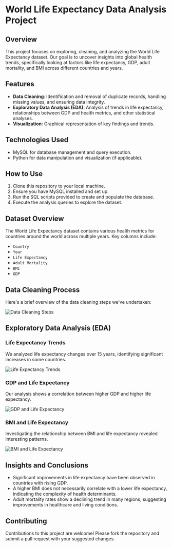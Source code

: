 # World Life Expectancy Data Analysis Project

## Overview

This project focuses on exploring, cleaning, and analyzing the World Life Expectancy dataset. Our goal is to uncover insights into global health trends, specifically looking at factors like life expectancy, GDP, adult mortality, and BMI across different countries and years.

## Features

- **Data Cleaning**: Identification and removal of duplicate records, handling missing values, and ensuring data integrity.
- **Exploratory Data Analysis (EDA)**: Analysis of trends in life expectancy, relationships between GDP and health metrics, and other statistical analyses.
- **Visualization**: Graphical representation of key findings and trends.

## Technologies Used

- MySQL for database management and query execution.
- Python for data manipulation and visualization (if applicable).

## How to Use

1. Clone this repository to your local machine.
2. Ensure you have MySQL installed and set up.
3. Run the SQL scripts provided to create and populate the database.
4. Execute the analysis queries to explore the dataset.

## Dataset Overview

The World Life Expectancy dataset contains various health metrics for countries around the world across multiple years. Key columns include:

- `Country`
- `Year`
- `Life Expectancy`
- `Adult Mortality`
- `BMI`
- `GDP`

## Data Cleaning Process

Here's a brief overview of the data cleaning steps we've undertaken:

![Data Cleaning Steps](URL_TO_IMAGE)

## Exploratory Data Analysis (EDA)

### Life Expectancy Trends

We analyzed life expectancy changes over 15 years, identifying significant increases in some countries.

![Life Expectancy Trends](URL_TO_IMAGE)

### GDP and Life Expectancy

Our analysis shows a correlation between higher GDP and higher life expectancy.

![GDP and Life Expectancy](URL_TO_IMAGE)

### BMI and Life Expectancy

Investigating the relationship between BMI and life expectancy revealed interesting patterns.

![BMI and Life Expectancy](URL_TO_IMAGE)

## Insights and Conclusions

- Significant improvements in life expectancy have been observed in countries with rising GDP.
- A higher BMI does not necessarily correlate with a lower life expectancy, indicating the complexity of health determinants.
- Adult mortality rates show a declining trend in many regions, suggesting improvements in healthcare and living conditions.

## Contributing

Contributions to this project are welcome! Please fork the repository and submit a pull request with your suggested changes.

